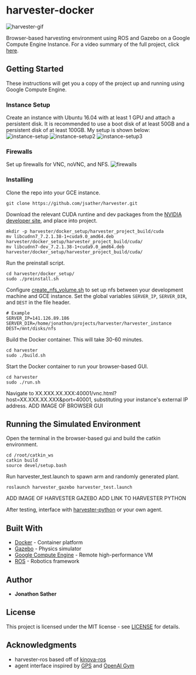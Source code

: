 # harvester-docker
![harvester-gif](https://imgur.com/0dghLur.gif)

Browser-based harvesting environment using ROS and Gazebo on a Google Compute Engine Instance. For a video summary of the full project, click [here](https://youtu.be/C6hrCVv2B-o).

## Getting Started
These instructions will get you a copy of the project up and running using Google Compute Engine.

### Instance Setup
Create an instance with Ubuntu 16.04 with at least 1 GPU and attach a persistent disk. It is recommended to use a boot disk of at least 50GB and a persistent disk of at least 100GB. My setup is shown below:
![instance-setup](https://imgur.com/WVu58PV.jpg)
![instance-setup2](https://imgur.com/jddeMSO.jpg)
![instance-setup3](https://imgur.com/IcreLCp.jpg)

### Firewalls
Set up firewalls for VNC, noVNC, and NFS.
![firewalls](https://imgur.com/X1HPRr3.jpg)

### Installing
Clone the repo into your GCE instance.
```
git clone https://github.com/jsather/harvester.git
```
Download the relevant CUDA runtine and dev packages from the [NVIDIA developer site](https://developer.download.nvidia.com/compute/machine-learning/repos/ubuntu1604/x86_64/), and place into project. 
```
mkdir -p harvester/docker_setup/harvester_project_build/cuda
mv libcudnn7_7.2.1.38-1+cuda9.0_amd64.deb harvester/docker_setup/harvester_project_build/cuda/
mv libcudnn7-dev_7.2.1.38-1+cuda9.0_amd64.deb harvester/docker_setup/harvester_project_build/cuda/
```
Run the preinstall script.
```
cd harvester/docker_setup/
sudo ./preinstall.sh
```
Configure [create_nfs_volume.sh](harvester/docker_setup/setup_host/create_nfs_volume.sh) to set up nfs between your development machine and GCE instance. Set the global variables `SERVER_IP`, `SERVER_DIR`, and `DEST` in the file header. 
```
# Example
SERVER_IP=141.126.89.186
SERVER_DIR=/home/jonathon/projects/harvester/harvester_instance
DEST=/mnt/disks/nfs 
```
Build the Docker container. This will take 30-60 minutes.
```
cd harvester
sudo ./build.sh
```
Start the Docker container to run your browser-based GUI.
```
cd harvester
sudo ./run.sh
```
Navigate to XX.XXX.XX.XXX:40001/vnc.html?host=XX.XXX.XX.XXX&port=40001, substituting your instance's external IP address.
ADD IMAGE OF BROWSER GUI

## Running the Simulated Environment
Open the terminal in the browser-based gui and build the catkin environment.
```
cd /root/catkin_ws
catkin build
source devel/setup.bash
```
Run harvester_test.launch to spawn arm and randomly generated plant.
``` 
roslaunch harvester_gazebo harvester_test.launch
```

ADD IMAGE OF HARVESTER GAZEBO
ADD LINK TO HARVESTER PYTHON

After testing, interface with [harvester-python](https://github.com/jsather/harvester-python) or your own agent.

## Built With
* [Docker](https://www.docker.com/) - Container platform 
* [Gazebo](http://gazebosim.org) - Physics simulator
* [Google Compute Engine](https://cloud.google.com/compute/) - Remote high-performance VM
* [ROS](https://www.ros.org) - Robotics framework

## Author

* **Jonathon Sather** 

## License
This project is licensed under the MIT license - see [LICENSE](LICENSE) for details.

## Acknowledgments
* harvester-ros based off of [kinova-ros](https://github.com/Kinovarobotics/kinova-ros)
* agent interface inspired by [GPS](http://rll.berkeley.edu/gps/) and [OpenAI Gym](https://gym.openai.com/)
